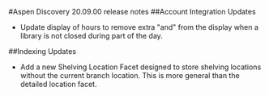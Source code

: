 #Aspen Discovery 20.09.00 release notes
##Account Integration Updates
- Update display of hours to remove extra "and" from the display when a library is not closed during part of the day.

##Indexing Updates
- Add a new Shelving Location Facet designed to store shelving locations without the current branch location.  This is more general than the detailed location facet.